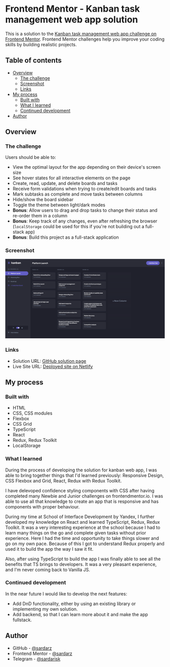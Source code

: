 # Frontend Mentor - Kanban task management web app solution

This is a solution to the [Kanban task management web app challenge on Frontend Mentor](https://www.frontendmentor.io/challenges/kanban-task-management-web-app-wgQLt-HlbB). Frontend Mentor challenges help you improve your coding skills by building realistic projects.

## Table of contents

- [Overview](#overview)
  - [The challenge](#the-challenge)
  - [Screenshot](#screenshot)
  - [Links](#links)
- [My process](#my-process)
  - [Built with](#built-with)
  - [What I learned](#what-i-learned)
  - [Continued development](#continued-development)
- [Author](#author)

## Overview

### The challenge

Users should be able to:

- View the optimal layout for the app depending on their device's screen size
- See hover states for all interactive elements on the page
- Create, read, update, and delete boards and tasks
- Receive form validations when trying to create/edit boards and tasks
- Mark subtasks as complete and move tasks between columns
- Hide/show the board sidebar
- Toggle the theme between light/dark modes
- **Bonus**: Allow users to drag and drop tasks to change their status and re-order them in a column
- **Bonus**: Keep track of any changes, even after refreshing the browser (`localStorage` could be used for this if you're not building out a full-stack app)
- **Bonus**: Build this project as a full-stack application

### Screenshot

![Dark theme page](./frontpage.png)

### Links

- Solution URL: [GitHub solution page](https://github.com/sardarz/kanban_fm)
- Live Site URL: [Deployed site on Netlify](https://kanbanwebapp.netlify.app/)

## My process

### Built with

- HTML
- CSS, CSS modules
- Flexbox
- CSS Grid
- TypeScript
- React
- Redux, Redux Toolkit
- LocalStorage

### What I learned

<p>
During the process of developing the solution for kanban web app, I was able to bring together things that I'd learned previously: Responsive Design, CSS Flexbox and Grid, React, Redux with Redux Toolkit. 
</p>
<p>
I have delevoped confidence styling components with CSS after having completed many Newbie and Junior challenges on frontendmentor.io. I was able to use all that knowledge to create an app that is responsive and has components with proper behaviour.
</p>
<p>
During my time at School of Interface Development by Yandex, I further developed my knowledge on React and learned TypeScript, Redux, Redux Toolkit. It was a very interesting experience  at the school because I had to learn many things on the go and complete given tasks without prior experience. Here I had the time and opportunity to take things slower and go on my own pace. Because of this I got to understand Redux properly and used it to build the app the way I saw it fit. 
</p>
<p>
Also, after using TypeScript to build the app I was finally able to see all the benefits that TS brings to developers. It was a very pleasant experience, and I'm never coming back to Vanilla JS. 
</p>

### Continued development

In the near future I would like to develop the next features:

- Add DnD functionality, either by using an existing library or implementing my own solution.
- Add backend, so that I can learn more about it and make the app fullstack.

## Author

- GitHub - [@sardarz](https://github.com/sardarz)
- Frontend Mentor - [@sardarz](https://www.frontendmentor.io/profile/sardarz)
- Telegram - [@sardarisk](https://t.me/sardarisk)
